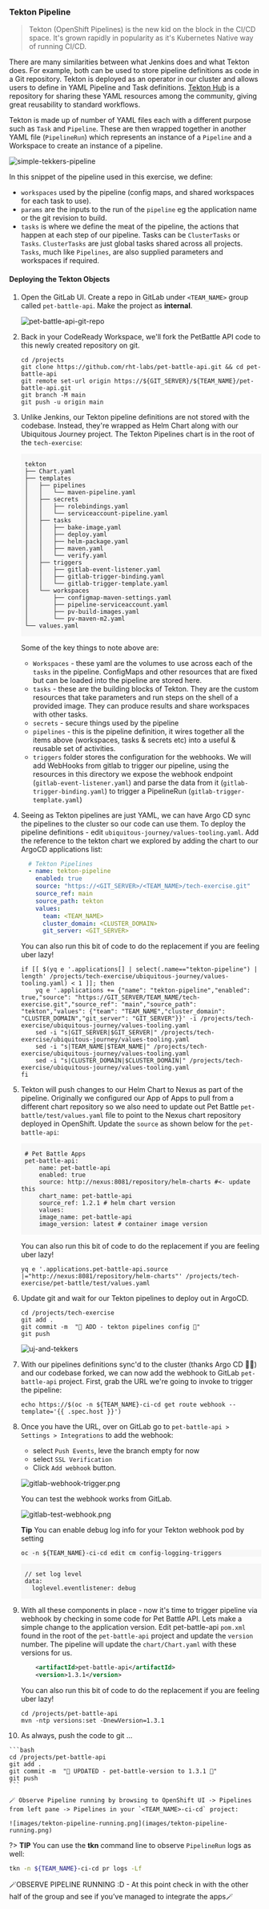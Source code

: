 ### Tekton Pipeline

> Tekton (OpenShift Pipelines) is the new kid on the block in the CI/CD space. It's grown rapidly in popularity as it's Kubernetes Native way of running CI/CD.

There are many similarities between what Jenkins does and what Tekton does. For example, both can be used to store pipeline definitions as code in a Git repository. Tekton is deployed as an operator in our cluster and allows users to define in YAML Pipeline and Task definitions. <span style="color:blue;">[Tekton Hub](https://hub.tekton.dev/)</span> is a repository for sharing these YAML resources among the community, giving great reusability to standard workflows.

Tekton is made up of number of YAML files each with a different purpose such as `Task` and `Pipeline`. These are then wrapped together in another YAML file (`PipelineRun`) which represents an instance of a `Pipeline` and a Workspace to create an instance of a pipeline.

![simple-tekkers-pipeline](./images/simple-tekkers-pipeline.png)

In this snippet of the pipeline used in this exercise, we define:

* `workspaces` used by the pipeline (config maps, and shared workspaces for each task to use). 
* `params` are the inputs to the run of the `pipeline` eg the application name or the git revision to build. 
* `tasks` is where we define the meat of the pipeline, the actions that happen at each step of our pipeline. Tasks can be `ClusterTasks` or `Tasks`. `ClusterTasks` are just global tasks shared across all projects. `Tasks`, much like `Pipelines`, are also supplied parameters and workspaces if required.  

#### Deploying the Tekton Objects

1. Open the GitLab UI. Create a repo in GitLab under `<TEAM_NAME>` group called `pet-battle-api`. Make the project as **internal**.

    ![pet-battle-api-git-repo](images/pet-battle-api-git-repo.png)

2. Back in your CodeReady Workspace, we'll fork the PetBattle API code to this newly created repository on git.

    ```bash#test
    cd /projects
    git clone https://github.com/rht-labs/pet-battle-api.git && cd pet-battle-api
    git remote set-url origin https://${GIT_SERVER}/${TEAM_NAME}/pet-battle-api.git
    git branch -M main
    git push -u origin main
    ```

3. Unlike Jenkins, our Tekton pipeline definitions are not stored with the codebase. Instead, they're wrapped as Helm Chart along with our Ubiquitous Journey project. The Tekton Pipelines chart is in the root of the `tech-exercise`:
    <div class="highlight" style="background: #f7f7f7">
    <pre><code class="language-bash">
    tekton
    ├── Chart.yaml
    ├── templates
    │   ├── pipelines
    │   │   └── maven-pipeline.yaml
    │   ├── secrets
    │   │   ├── rolebindings.yaml
    │   │   └── serviceaccount-pipeline.yaml
    │   ├── tasks
    │   │   ├── bake-image.yaml
    │   │   ├── deploy.yaml
    │   │   ├── helm-package.yaml
    │   │   ├── maven.yaml
    │   │   └── verify.yaml
    │   ├── triggers
    │   │   ├── gitlab-event-listener.yaml
    │   │   ├── gitlab-trigger-binding.yaml
    │   │   └── gitlab-trigger-template.yaml
    │   └── workspaces
    │       ├── configmap-maven-settings.yaml
    │       ├── pipeline-serviceaccount.yaml
    │       ├── pv-build-images.yaml
    │       └── pv-maven-m2.yaml
    └── values.yaml
    </code></pre></div>

    Some of the key things to note above are:

   * `Workspaces` - these yaml are the volumes to use across each of the `tasks` in the pipeline. ConfigMaps and other resources that are fixed but can be loaded into the pipeline are stored here.
   * `tasks` - these are the building blocks of Tekton. They are the custom resources that take parameters and run steps on the shell of a provided image. They can produce results and share workspaces with other tasks. 
   * `secrets` - secure things used by the pipeline
   * `pipelines` -  this is the pipeline definition, it wires together all the items above (workspaces, tasks & secrets etc) into a useful & reusable set of activities.
   * `triggers` folder stores the configuration for the webhooks. We will add WebHooks from gitlab to trigger our pipeline, using the resources in this directory we expose the webhook endpoint (`gitlab-event-listener.yaml`) and parse the data from it (`gitlab-trigger-binding.yaml`) to trigger a PipelineRun (`gitlab-trigger-template.yaml`)

4. Seeing as Tekton pipelines are just YAML, we can have Argo CD sync the pipelines to the cluster so our code can use them. To deploy the pipeline definitions - edit `ubiquitous-journey/values-tooling.yaml`. Add the reference to the tekton chart we explored by adding the chart to our ArgoCD applications list:

    ```yaml
      # Tekton Pipelines
      - name: tekton-pipeline
        enabled: true
        source: "https://<GIT_SERVER>/<TEAM_NAME>/tech-exercise.git"
        source_ref: main
        source_path: tekton
        values:
          team: <TEAM_NAME>
          cluster_domain: <CLUSTER_DOMAIN>
          git_server: <GIT_SERVER>
    ```

    You can also run this bit of code to do the replacement if you are feeling uber lazy!

    ```bash#test
    if [[ $(yq e '.applications[] | select(.name=="tekton-pipeline") | length' /projects/tech-exercise/ubiquitous-journey/values-tooling.yaml) < 1 ]]; then
        yq e '.applications += {"name": "tekton-pipeline","enabled": true,"source": "https://GIT_SERVER/TEAM_NAME/tech-exercise.git","source_ref": "main","source_path": "tekton","values": {"team": "TEAM_NAME","cluster_domain": "CLUSTER_DOMAIN","git_server": "GIT_SERVER"}}' -i /projects/tech-exercise/ubiquitous-journey/values-tooling.yaml
        sed -i "s|GIT_SERVER|$GIT_SERVER|" /projects/tech-exercise/ubiquitous-journey/values-tooling.yaml
        sed -i "s|TEAM_NAME|$TEAM_NAME|" /projects/tech-exercise/ubiquitous-journey/values-tooling.yaml    
        sed -i "s|CLUSTER_DOMAIN|$CLUSTER_DOMAIN|" /projects/tech-exercise/ubiquitous-journey/values-tooling.yaml    
    fi
    ```

5. Tekton will push changes to our Helm Chart to Nexus as part of the pipeline. Originally we configured our App of Apps to pull from a different chart repository so we also need to update out Pet Battle `pet-battle/test/values.yaml` file to point to the Nexus chart repository deployed in OpenShift. Update the `source` as shown below for the `pet-battle-api`:

    <div class="highlight" style="background: #f7f7f7">
    <pre><code class="language-yaml">
    # Pet Battle Apps
    pet-battle-api:
        name: pet-battle-api
        enabled: true
        source: http://nexus:8081/repository/helm-charts #<- update this
        chart_name: pet-battle-api
        source_ref: 1.2.1 # helm chart version
        values:
        image_name: pet-battle-api
        image_version: latest # container image version
    </code></pre></div>

    You can also run this bit of code to do the replacement if you are feeling uber lazy!

    ```bash#test
    yq e '.applications.pet-battle-api.source |="http://nexus:8081/repository/helm-charts"' /projects/tech-exercise/pet-battle/test/values.yaml
    ```

6. Update git and wait for our Tekton pipelines to deploy out in ArgoCD.

    ```bash#test
    cd /projects/tech-exercise
    git add .
    git commit -m  "🍕 ADD - tekton pipelines config 🍕"
    git push 
    ```

    ![uj-and-tekkers](./images/uj-and-tekkers.png)


7. With our pipelines definitions sync'd to the cluster (thanks Argo CD 🐙👏) and our codebase forked, we can now add the webhook to GitLab `pet-battle-api` project. First, grab the URL we're going to invoke to trigger the pipeline:

    ```bash#test
    echo https://$(oc -n ${TEAM_NAME}-ci-cd get route webhook --template='{{ .spec.host }}')
    ```

8. Once you have the URL, over on GitLab go to `pet-battle-api > Settings > Integrations` to add the webhook:

    * select `Push Events`, leve the branch empty for now
    * select `SSL Verification`
    * Click `Add webhook` button.

    ![gitlab-webhook-trigger.png](images/gitlab-webhook-trigger.png)

    You can test the webhook works from GitLab.

    ![gitlab-test-webhook.png](images/gitlab-test-webhook.png)

    <p class="warn"><b>Tip</b> You can enable debug log info for your Tekton webhook pod by setting <div class="highlight" style="background: #f7f7f7"><pre><code class="language-bash">oc -n ${TEAM_NAME}-ci-cd edit cm config-logging-triggers</code></pre></div></p>

    <div class="highlight" style="background: #f7f7f7">
    <pre><code class="language-yaml">
    // set log level
    data:
      loglevel.eventlistener: debug
    </code></pre></div>

9. With all these components in place - now it's time to trigger pipeline via webhook by checking in some code for Pet Battle API. Lets make a simple change to the application version. Edit pet-battle-api `pom.xml` found in the root of the `pet-battle-api` project and update the `version` number. The pipeline will update the `chart/Chart.yaml` with these versions for us.

    ```xml
        <artifactId>pet-battle-api</artifactId>
        <version>1.3.1</version>
    ```

    You can also run this bit of code to do the replacement if you are feeling uber lazy!

    ```bash#test
    cd /projects/pet-battle-api
    mvn -ntp versions:set -DnewVersion=1.3.1
    ```
 
10.  As always, push the code to git ...

    ```bash
    cd /projects/pet-battle-api
    git add .
    git commit -m  "🍕 UPDATED - pet-battle-version to 1.3.1 🍕"
    git push 
    ```

    🪄 Observe Pipeline running by browsing to OpenShift UI -> Pipelines from left pane -> Pipelines in your `<TEAM_NAME>-ci-cd` project:

    ![images/tekton-pipeline-running.png](images/tekton-pipeline-running.png)

?> **TIP** You can use the **tkn** command line to observe `PipelineRun` logs as well:

```bash
tkn -n ${TEAM_NAME}-ci-cd pr logs -Lf
```

🪄OBSERVE PIPELINE RUNNING :D - At this point check in with the other half of the group and see if you’ve managed to integrate the apps🪄
